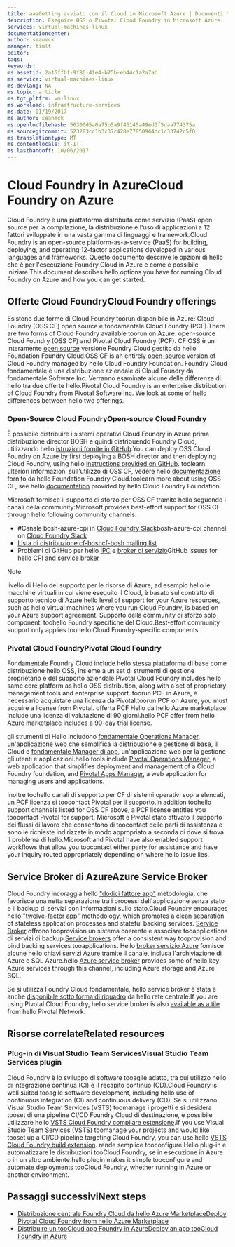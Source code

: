 ```yaml
---
title: aaaGetting avviato con il Cloud in Microsoft Azure | Documenti Microsoft
description: Eseguire OSS o Pivotal Cloud Foundry in Microsoft Azure
services: virtual-machines-linux
documentationcenter: 
author: seanmck
manager: timlt
editor: 
tags: 
keywords: 
ms.assetid: 2a15ffbf-9f86-41e4-b75b-eb44c1a2a7ab
ms.service: virtual-machines-linux
ms.devlang: NA
ms.topic: article
ms.tgt_pltfrm: vm-linux
ms.workload: infrastructure-services
ms.date: 01/19/2017
ms.author: seanmck
ms.openlocfilehash: 56300d5a0a75b5a9f46145a49ed3f5daa774375a
ms.sourcegitcommit: 523283cc1b3c37c428e77850964dc1c33742c5f0
ms.translationtype: MT
ms.contentlocale: it-IT
ms.lasthandoff: 10/06/2017
---
```

# <a name="cloud-foundry-on-azure"></a><span data-ttu-id="4e767-103">Cloud Foundry in Azure</span><span class="sxs-lookup"><span data-stu-id="4e767-103">Cloud Foundry on Azure</span></span>

<span data-ttu-id="4e767-104">Cloud Foundry è una piattaforma distribuita come servizio (PaaS) open source per la compilazione, la distribuzione e l'uso di applicazioni a 12 fattori sviluppate in una vasta gamma di linguaggi e framework.</span><span class="sxs-lookup"><span data-stu-id="4e767-104">Cloud Foundry is an open-source platform-as-a-service (PaaS) for building, deploying, and operating 12-factor applications developed in various languages and frameworks.</span></span> <span data-ttu-id="4e767-105">Questo documento descrive le opzioni di hello che è per l'esecuzione Foundry Cloud in Azure e come è possibile iniziare.</span><span class="sxs-lookup"><span data-stu-id="4e767-105">This document describes hello options you have for running Cloud Foundry on Azure and how you can get started.</span></span>

## <a name="cloud-foundry-offerings"></a><span data-ttu-id="4e767-106">Offerte Cloud Foundry</span><span class="sxs-lookup"><span data-stu-id="4e767-106">Cloud Foundry offerings</span></span>

<span data-ttu-id="4e767-107">Esistono due forme di Cloud Foundry toorun disponibile in Azure: Cloud Foundry (OSS CF) open source e fondamentale Cloud Foundry (PCF).</span><span class="sxs-lookup"><span data-stu-id="4e767-107">There are two forms of Cloud Foundry available toorun on Azure: open-source Cloud Foundry (OSS CF) and Pivotal Cloud Foundry (PCF).</span></span> <span data-ttu-id="4e767-108">CF OSS è un interamente [open source](https://github.com/cloudfoundry) versione Foundry Cloud gestito da hello Foundation Foundry Cloud.</span><span class="sxs-lookup"><span data-stu-id="4e767-108">OSS CF is an entirely [open-source](https://github.com/cloudfoundry) version of Cloud Foundry managed by hello Cloud Foundry Foundation.</span></span> <span data-ttu-id="4e767-109">Foundry Cloud fondamentale è una distribuzione aziendale di Cloud Foundry da fondamentale Software Inc. Verranno esaminate alcune delle differenze di hello tra due offerte hello.</span><span class="sxs-lookup"><span data-stu-id="4e767-109">Pivotal Cloud Foundry is an enterprise distribution of Cloud Foundry from Pivotal Software Inc. We look at some of hello differences between hello two offerings.</span></span>

### <a name="open-source-cloud-foundry"></a><span data-ttu-id="4e767-110">Open-Source Cloud Foundry</span><span class="sxs-lookup"><span data-stu-id="4e767-110">Open-source Cloud Foundry</span></span>

<span data-ttu-id="4e767-111">È possibile distribuire i sistemi operativi Cloud Foundry in Azure prima distribuzione director BOSH e quindi distribuendo Foundry Cloud, utilizzando hello [istruzioni fornite in GitHub](https://github.com/cloudfoundry-incubator/bosh-azure-cpi-release/blob/master/docs/guidance.md).</span><span class="sxs-lookup"><span data-stu-id="4e767-111">You can deploy OSS Cloud Foundry on Azure by first deploying a BOSH director and then deploying Cloud Foundry, using hello [instructions provided on GitHub](https://github.com/cloudfoundry-incubator/bosh-azure-cpi-release/blob/master/docs/guidance.md).</span></span> <span data-ttu-id="4e767-112">toolearn ulteriori informazioni sull'utilizzo di OSS CF, vedere hello [documentazione](https://docs.cloudfoundry.org/) fornito da hello Foundation Foundry Cloud.</span><span class="sxs-lookup"><span data-stu-id="4e767-112">toolearn more about using OSS CF, see hello [documentation](https://docs.cloudfoundry.org/) provided by hello Cloud Foundry Foundation.</span></span>

<span data-ttu-id="4e767-113">Microsoft fornisce il supporto di sforzo per OSS CF tramite hello seguendo i canali della community:</span><span class="sxs-lookup"><span data-stu-id="4e767-113">Microsoft provides best-effort support for OSS CF through hello following community channels:</span></span>

- #<a name="bosh-azure-cpi-channel-on-cloud-foundry-slackhttpsslackcloudfoundryorg"></a><span data-ttu-id="4e767-114">Canale bosh-azure-cpi in [Cloud Foundry Slack](https://slack.cloudfoundry.org/)</span><span class="sxs-lookup"><span data-stu-id="4e767-114">bosh-azure-cpi channel on [Cloud Foundry Slack](https://slack.cloudfoundry.org/)</span></span>
- [<span data-ttu-id="4e767-115">Lista di distribuzione cf-bosh</span><span class="sxs-lookup"><span data-stu-id="4e767-115">cf-bosh mailing list</span></span>](https://lists.cloudfoundry.org/pipermail/cf-bosh)
- <span data-ttu-id="4e767-116">Problemi di GitHub per hello [IPC](https://github.com/cloudfoundry-incubator/bosh-azure-cpi-release/issues) e [broker di servizio](https://github.com/Azure/meta-azure-service-broker/issues)</span><span class="sxs-lookup"><span data-stu-id="4e767-116">GitHub issues for hello [CPI](https://github.com/cloudfoundry-incubator/bosh-azure-cpi-release/issues) and [service broker](https://github.com/Azure/meta-azure-service-broker/issues)</span></span>

>[!NOTE]
> <span data-ttu-id="4e767-117">livello di Hello del supporto per le risorse di Azure, ad esempio hello le macchine virtuali in cui viene eseguito il Cloud, è basato sul contratto di supporto tecnico di Azure.</span><span class="sxs-lookup"><span data-stu-id="4e767-117">hello level of support for your Azure resources, such as hello virtual machines where you run Cloud Foundry, is based on your Azure support agreement.</span></span> <span data-ttu-id="4e767-118">Supporto della community di sforzo solo componenti toohello Foundry specifiche del Cloud.</span><span class="sxs-lookup"><span data-stu-id="4e767-118">Best-effort community support only applies toohello Cloud Foundry-specific components.</span></span>

### <a name="pivotal-cloud-foundry"></a><span data-ttu-id="4e767-119">Pivotal Cloud Foundry</span><span class="sxs-lookup"><span data-stu-id="4e767-119">Pivotal Cloud Foundry</span></span>

<span data-ttu-id="4e767-120">Fondamentale Foundry Cloud include hello stessa piattaforma di base come distribuzione hello OSS, insieme a un set di strumenti di gestione proprietario e del supporto aziendale.</span><span class="sxs-lookup"><span data-stu-id="4e767-120">Pivotal Cloud Foundry includes hello same core platform as hello OSS distribution, along with a set of proprietary management tools and enterprise support.</span></span> <span data-ttu-id="4e767-121">toorun PCF in Azure, è necessario acquistare una licenza da Pivotal.</span><span class="sxs-lookup"><span data-stu-id="4e767-121">toorun PCF on Azure, you must acquire a license from Pivotal.</span></span> <span data-ttu-id="4e767-122">offerta PCF Hello da hello Azure marketplace include una licenza di valutazione di 90 giorni.</span><span class="sxs-lookup"><span data-stu-id="4e767-122">hello PCF offer from hello Azure marketplace includes a 90-day trial license.</span></span>

<span data-ttu-id="4e767-123">gli strumenti di Hello includono [fondamentale Operations Manager](http://docs.pivotal.io/pivotalcf/customizing/), un'applicazione web che semplifica la distribuzione e gestione di base, il Cloud e [fondamentale Manager di app](https://docs.pivotal.io/pivotalcf/console/), un'applicazione web per la gestione gli utenti e applicazioni.</span><span class="sxs-lookup"><span data-stu-id="4e767-123">hello tools include [Pivotal Operations Manager](http://docs.pivotal.io/pivotalcf/customizing/), a web application that simplifies deployment and management of a Cloud Foundry foundation, and [Pivotal Apps Manager](https://docs.pivotal.io/pivotalcf/console/), a web application for managing users and applications.</span></span>

<span data-ttu-id="4e767-124">Inoltre toohello canali di supporto per CF di sistemi operativi sopra elencati, un PCF licenza si toocontact Pivotal per il supporto.</span><span class="sxs-lookup"><span data-stu-id="4e767-124">In addition toohello support channels listed for OSS CF above, a PCF license entitles you toocontact Pivotal for support.</span></span> <span data-ttu-id="4e767-125">Microsoft e Pivotal stato attivato il supporto dei flussi di lavoro che consentono di toocontact delle parti di assistenza e sono le richieste indirizzate in modo appropriato a seconda di dove si trova il problema di hello.</span><span class="sxs-lookup"><span data-stu-id="4e767-125">Microsoft and Pivotal have also enabled support workflows that allow you toocontact either party for assistance and have your inquiry routed appropriately depending on where hello issue lies.</span></span>

## <a name="azure-service-broker"></a><span data-ttu-id="4e767-126">Service Broker di Azure</span><span class="sxs-lookup"><span data-stu-id="4e767-126">Azure Service Broker</span></span>

<span data-ttu-id="4e767-127">Cloud Foundry incoraggia hello ["dodici fattore app"](https://12factor.net/) metodologia, che favorisce una netta separazione tra i processi dell'applicazione senza stato e il backup di servizi con informazioni sullo stato.</span><span class="sxs-lookup"><span data-stu-id="4e767-127">Cloud Foundry encourages hello ["twelve-factor app"](https://12factor.net/) methodology, which promotes a clean separation of stateless application processes and stateful backing services.</span></span> <span data-ttu-id="4e767-128">[Service Broker](https://docs.cloudfoundry.org/services/api.html) offrono tooprovision un sistema coerente e associare tooapplications di servizi di backup.</span><span class="sxs-lookup"><span data-stu-id="4e767-128">[Service brokers](https://docs.cloudfoundry.org/services/api.html) offer a consistent way tooprovision and bind backing services tooapplications.</span></span> <span data-ttu-id="4e767-129">Hello [broker servizio Azure](https://github.com/Azure/meta-azure-service-broker) fornisce alcune hello chiavi servizi Azure tramite il canale, inclusa l'archiviazione di Azure e SQL Azure.</span><span class="sxs-lookup"><span data-stu-id="4e767-129">hello [Azure service broker](https://github.com/Azure/meta-azure-service-broker) provides some of hello key Azure services through this channel, including Azure storage and Azure SQL.</span></span>

<span data-ttu-id="4e767-130">Se si utilizza Foundry Cloud fondamentale, hello service broker è stata è anche [disponibile sotto forma di riquadro](https://docs.pivotal.io/azure-sb/installing.html) da hello rete centrale.</span><span class="sxs-lookup"><span data-stu-id="4e767-130">If you are using Pivotal Cloud Foundry, hello service broker is also [available as a tile](https://docs.pivotal.io/azure-sb/installing.html) from hello Pivotal Network.</span></span>

## <a name="related-resources"></a><span data-ttu-id="4e767-131">Risorse correlate</span><span class="sxs-lookup"><span data-stu-id="4e767-131">Related resources</span></span>

### <a name="visual-studio-team-services-plugin"></a><span data-ttu-id="4e767-132">Plug-in di Visual Studio Team Services</span><span class="sxs-lookup"><span data-stu-id="4e767-132">Visual Studio Team Services plugin</span></span>

<span data-ttu-id="4e767-133">Cloud Foundry è lo sviluppo di software tooagile adatto, tra cui utilizzo hello di integrazione continua (CI) e il recapito continuo (CD).</span><span class="sxs-lookup"><span data-stu-id="4e767-133">Cloud Foundry is well suited tooagile software development, including hello use of continuous integration (CI) and continuous delivery (CD).</span></span> <span data-ttu-id="4e767-134">Se si utilizzano Visual Studio Team Services (VSTS) toomanage i progetti e si desidera tooset di una pipeline CI/CD Foundry Cloud di destinazione, è possibile utilizzare hello [VSTS Cloud Foundry compilare estensione](https://marketplace.visualstudio.com/items?itemName=ms-vsts.cloud-foundry-build-extension).</span><span class="sxs-lookup"><span data-stu-id="4e767-134">If you use Visual Studio Team Services (VSTS) toomanage your projects and would like tooset up a CI/CD pipeline targeting Cloud Foundry, you can use hello [VSTS Cloud Foundry build extension](https://marketplace.visualstudio.com/items?itemName=ms-vsts.cloud-foundry-build-extension).</span></span> <span data-ttu-id="4e767-135">rende semplice tooconfigure Hello plug-in e automatizzare le distribuzioni tooCloud Foundry, se in esecuzione in Azure o in un altro ambiente.</span><span class="sxs-lookup"><span data-stu-id="4e767-135">hello plugin makes it simple tooconfigure and automate deployments tooCloud Foundry, whether running in Azure or another environment.</span></span>

## <a name="next-steps"></a><span data-ttu-id="4e767-136">Passaggi successivi</span><span class="sxs-lookup"><span data-stu-id="4e767-136">Next steps</span></span>

- [<span data-ttu-id="4e767-137">Distribuzione centrale Foundry Cloud da hello Azure Marketplace</span><span class="sxs-lookup"><span data-stu-id="4e767-137">Deploy Pivotal Cloud Foundry from hello Azure Marketplace</span></span>](https://azure.microsoft.com/en-us/marketplace/partners/pivotal/pivotal-cloud-foundryazure-pcf/)
- [<span data-ttu-id="4e767-138">Distribuire un tooCloud app Foundry in Azure</span><span class="sxs-lookup"><span data-stu-id="4e767-138">Deploy an app tooCloud Foundry in Azure</span></span>](./cloudfoundry-deploy-your-first-app.md)
